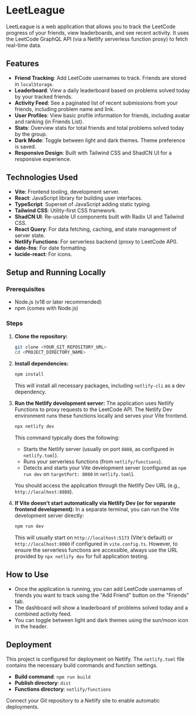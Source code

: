 # LeetLeague

LeetLeague is a web application that allows you to track the LeetCode progress of your friends, view leaderboards, and see recent activity. It uses the LeetCode GraphQL API (via a Netlify serverless function proxy) to fetch real-time data.

## Features

-   **Friend Tracking**: Add LeetCode usernames to track. Friends are stored in `localStorage`.
-   **Leaderboard**: View a daily leaderboard based on problems solved today by your tracked friends.
-   **Activity Feed**: See a paginated list of recent submissions from your friends, including problem name and link.
-   **User Profiles**: View basic profile information for friends, including avatar and ranking (in Friends List).
-   **Stats**: Overview stats for total friends and total problems solved today by the group.
-   **Dark Mode**: Toggle between light and dark themes. Theme preference is saved.
-   **Responsive Design**: Built with Tailwind CSS and ShadCN UI for a responsive experience.

## Technologies Used

-   **Vite**: Frontend tooling, development server.
-   **React**: JavaScript library for building user interfaces.
-   **TypeScript**: Superset of JavaScript adding static typing.
-   **Tailwind CSS**: Utility-first CSS framework.
-   **ShadCN UI**: Re-usable UI components built with Radix UI and Tailwind CSS.
-   **React Query**: For data fetching, caching, and state management of server state.
-   **Netlify Functions**: For serverless backend (proxy to LeetCode API).
-   **date-fns**: For date formatting.
-   **lucide-react**: For icons.

## Setup and Running Locally

### Prerequisites

-   Node.js (v18 or later recommended)
-   npm (comes with Node.js)

### Steps

1.  **Clone the repository:**
    ```sh
    git clone <YOUR_GIT_REPOSITORY_URL>
    cd <PROJECT_DIRECTORY_NAME>
    ```

2.  **Install dependencies:**
    ```sh
    npm install
    ```
    This will install all necessary packages, including `netlify-cli` as a dev dependency.

3.  **Run the Netlify development server:**
    The application uses Netlify Functions to proxy requests to the LeetCode API. The Netlify Dev environment runs these functions locally and serves your Vite frontend.
    ```sh
    npx netlify dev
    ```
    This command typically does the following:
    -   Starts the Netlify server (usually on port `8888`, as configured in `netlify.toml`).
    -   Runs your serverless functions (from `netlify/functions`).
    -   Detects and starts your Vite development server (configured as `npm run dev` on `targetPort: 8080` in `netlify.toml`).

    You should access the application through the Netlify Dev URL (e.g., `http://localhost:8888`).

4.  **If Vite doesn't start automatically via Netlify Dev (or for separate frontend development):**
    In a separate terminal, you can run the Vite development server directly:
    ```sh
    npm run dev
    ```
    This will usually start on `http://localhost:5173` (Vite's default) or `http://localhost:8080` if configured in `vite.config.ts`. However, to ensure the serverless functions are accessible, always use the URL provided by `npx netlify dev` for full application testing.

## How to Use

-   Once the application is running, you can add LeetCode usernames of friends you want to track using the "Add Friend" button on the "Friends" tab.
-   The dashboard will show a leaderboard of problems solved today and a combined activity feed.
-   You can toggle between light and dark themes using the sun/moon icon in the header.

## Deployment

This project is configured for deployment on Netlify. The `netlify.toml` file contains the necessary build commands and function settings.
-   **Build command**: `npm run build`
-   **Publish directory**: `dist`
-   **Functions directory**: `netlify/functions`

Connect your Git repository to a Netlify site to enable automatic deployments.
